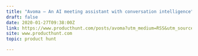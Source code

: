 ```yaml
---
title: "Avoma — An AI meeting assistant with conversation intelligence"
draft: false
date: 2020-01-27T09:38:00Z
link: https://www.producthunt.com/posts/avoma?utm_medium=RSS&utm_source=hune
site: www.producthunt.com
topic: product hunt  

---
```

